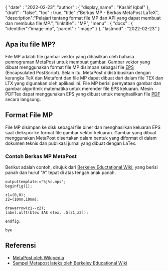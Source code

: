 {
  "date" : "2022-02-23",
  "author" : {
    "display_name" : "Kashif Iqbal"
},
  "draft" : "false",
  "toc" : true,
  "title" :"Berkas MP - Berkas MetaPost LaTeX",
  "description":"Pelajari tentang format file MP dan API yang dapat membuat dan membuka file MP.",
  "linktitle" : "MP",
  "menu" : {
    "docs" : {
      "identifier":"image-mp",
      "parent" : "image"
}
},
  "lastmod" : "2022-02-23"
}

## Apa itu file MP?

File MP adalah file gambar vektor yang dihasilkan oleh bahasa pemrograman MetaPost untuk membuat gambar. Gambar vektor yang dibuat menggunakan format file MP disimpan sebagai file [EPS](/id/page-description-language/eps/) (Encapsulated PostScript). Selain itu, MetaPost didistribusikan dengan kerangka TeX dan Metafont dan file MP dapat dibuat dari dalam file TEX dan LTX yang digunakan oleh aplikasi ini. File MP berisi pernyataan gambar dan gambar algoritmik matematika untuk merender file EPS keluaran. Mesin PDFTex dapat menggunakan EPS yang dibuat untuk menghasilkan file [PDF](/id/pdf/) secara langsung.

## Format File MP

File MP disimpan ke disk sebagai file biner dan menghasilkan keluaran EPS saat diekspor ke format file gambar vektor keluaran. Gambar yang dibuat menggunakan MetaPost disertakan dalam bentuk yang diformat di dalam dokumen teknis dan publikasi jurnal yang dibuat dengan LaTex.

### Contoh Berkas MP MetaPost

Berikut adalah contoh, dirujuk dari [Berkeley Eductational Wiki](https://math.berkeley.edu/computing/wiki/index.php/Latex_sample_metapost), yang berisi panah dan huruf "A" tepat di atas tengah anak panah.

```
outputtemplate:="%j%c.mps";
beginfig(1);

z1=(0,0);
z2=(10mm,10mm);

drawarrow(z1--z2);
label.ulft(btex $A$ etex, .5[z1,z2]);

endfig;

bye
```
## Referensi ##

* [MetaPost oleh Wikipedia](https://en.wikipedia.org/wiki/MetaPost)
* [Sampel Metapost lateks oleh Berkeley Educational Wiki](https://math.berkeley.edu/computing/wiki/index.php/Latex_sample_metapost)

